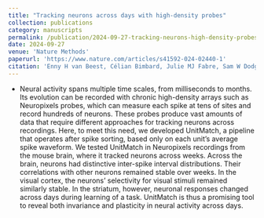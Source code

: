 ```yaml
---
title: "Tracking neurons across days with high-density probes"
collection: publications
category: manuscripts
permalink: /publication/2024-09-27-tracking-neurons-high-density-probes
date: 2024-09-27
venue: 'Nature Methods'
paperurl: 'https://www.nature.com/articles/s41592-024-02440-1'
citation: 'Enny H van Beest, Célian Bimbard, Julie MJ Fabre, Sam W Dodgson, Flóra Takács, Philip Coen, Anna Lebedeva, Kenneth D Harris, Matteo Carandini (2024). &quot;Tracking neurons across days with high-density probes.&quot; <i>Nature Methods</i>.'
---
```


- Neural activity spans multiple time scales, from milliseconds to months. Its evolution can be recorded with chronic high-density arrays such as Neuropixels probes, which can measure each spike at tens of sites and record hundreds of neurons. These probes produce vast amounts of data that require different approaches for tracking neurons across recordings. Here, to meet this need, we developed UnitMatch, a pipeline that operates after spike sorting, based only on each unit’s average spike waveform. We tested UnitMatch in Neuropixels recordings from the mouse brain, where it tracked neurons across weeks. Across the brain, neurons had distinctive inter-spike interval distributions. Their correlations with other neurons remained stable over weeks. In the visual cortex, the neurons’ selectivity for visual stimuli remained similarly stable. In the striatum, however, neuronal responses changed across days during learning of a task. UnitMatch is thus a promising tool to reveal both invariance and plasticity in neural activity across days.
